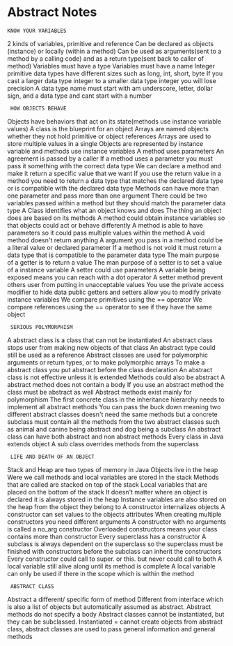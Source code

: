 # Abstract Notes
    KNOW YOUR VARIABLES
2 kinds of variables, primitive and reference
Can be declared as objects (instance) or locally (within a method)
Can be used as arguments(sent to a method by a calling code) and as a return type(sent back to caller of method)
Variables must have a type
Variables must have a name
Integer primitive data types have different sizes such as long, int, short, byte
If you cast a larger data type integer to a smaller data type integer you will lose precision
A data type name must start with am underscore, letter, dollar sign, and a data type and cant start with a number
     

     HOW OBJECTS BEHAVE
Objects have behaviors that act on its state(methods use instance variable values)
A class is the blueprint for an object
Arrays are named objects whether they not hold primitive or object references
Arrays are used to store multiple values in a single
Objects are represented by instance variable and methods use instance variables
A method uses parameters
An agreement is passed by a caller
If a method uses a parameter you must pass it something with the correct data type
We can declare a method and make it return a specific value that we want
If you use the return value in a method you need to return a data type that matches the declared data type or is compatible with the declared data type
Methods can have more than one parameter and pass more than one argument
There could be two variables passed within a method but they should match the parameter data type
A Class identifies what an object knows and does
The thing an object does are based on its methods
A method could obtain instance variables so that objects could act or behave differently
A method is able to have parameters so it could pass multiple values within the method
A void method doesn't return anything
A argument you pass in a method could be a literal value or declared parameter
If a method is not void it must return a data type that is compatible to the parameter data type
The main purpose of a getter is to return a value
The man purpose of a setter is to set a value of a instance variable
A setter could use parameters
A variable being exposed means you can reach with a dot operator
A setter method prevent others user from putting in unacceptable values
You use the private access modifier to hide data
public getters and setters allow you to modify private instance variables
We compare primitives using the == operator
We compare references using the == operator to see if they have the same object
     

     SERIOUS POLYMORPHISM
A abstract class is a class that can not be instantiated
An abstract class stops user from making new objects of that class
An abstract type could still be used as a reference
Abstract classes are used for polymorphic arguments or return types, or to make polymorphic arrays
To make a abstract class you put abstract before the class declaration
An abstract class is not effective unless it is extended
Methods could also be abstract
A abstract method does not contain a body
If you use an abstract method the class must be abstract as well
Abstract methods exist mainly for polymorphism
The first concrete class in the inheritance hierarchy needs to implement all abstract methods
You can pass the buck down meaning two different abstract classes doesn't need the same methods but a concrete subclass must contain all the methods from the two abstract classes such as animal and canine being abstract and dog being a subclass
An abstract class can have both abstract and non abstract methods
Every class in Java extends object
A sub class overrides methods from the superclass
     

     LIFE AND DEATH OF AN OBJECT
Stack and Heap are two types of memory in Java
Objects live in the heap
Were we call methods and local variables are stored in the stack
Methods that are called are stacked on top of the stack
Local variables that are placed on the bottom of the stack
It doesn't matter where an object is declared it is always stored in the heap
Instance variables are also stored on the heap from the object they belong to
A constructor internalizes objects
A constructor can set values to the objects attributes
When creating multiple constructors you need different arguments
A constructor with no arguments is called a no_arg constructor
Overloaded constructors means your class contains more than constructor
Every superclass has a constructor
A subclass is always dependent on the superclass so the superclass must be finished with constructors before the subclass can inherit the constructors
Every constructor could call to super. or this. but never could call to both
A local variable still alive along until its method is complete
A local variable can only be used if there in the scope which is within the method
     

     ABSTRACT CLASS
Abstract a different/ specific form of method
Different from interface which is also a list of objects but automatically assumed as abstract.
Abstract methods do not specify a body
Abstract classes cannot be instantiated, but they can be subclassed.
Instantiated = cannot create objects from abstract class, abstract classes are used to pass general information and general methods
     
